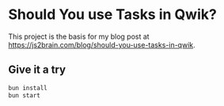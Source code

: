 # Should You use Tasks in Qwik?

This project is the basis for my blog post at https://js2brain.com/blog/should-you-use-tasks-in-qwik.

## Give it a try

```bash
bun install
bun start
```
